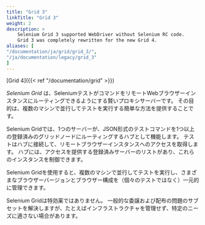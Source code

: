 ```yaml
---
title: "Grid 3"
linkTitle: "Grid 3"
weight: 2
description: >
    Selenium Grid 3 supported WebDriver without Selenium RC code.
    Grid 3 was completely rewritten for the new Grid 4.
aliases: [
"/documentation/ja/grid/grid_3/",
"/ja/documentation/legacy/grid_3"
]
---
```


[Grid 4]({{< ref "/documentation/grid" >}})

_Selenium Grid_ は、SeleniumテストがコマンドをリモートWebブラウザーインスタンスにルーティングできるようにする賢いプロキシサーバーです。
その目的は、複数のマシンで並行してテストを実行する簡単な方法を提供することです。

Selenium Gridでは、1つのサーバーが、JSON形式のテストコマンドを1つ以上の登録済みのグリッドノードにルーティングするハブとして機能します。
テストはハブに接続して、リモートブラウザーインスタンスへのアクセスを取得します。
ハブには、アクセスを提供する登録済みサーバーのリストがあり、これらのインスタンスを制御できます。

Selenium Gridを使用すると、複数のマシンで並行してテストを実行し、さまざまなブラウザーバージョンとブラウザー構成を（個々のテストではなく）一元的に管理できます。

Selenium Gridは特効薬ではありません。
一般的な委譲および配布の問題のサブセットを解決しますが、たとえばインフラストラクチャを管理せず、特定のニーズに適さない場合があります。

